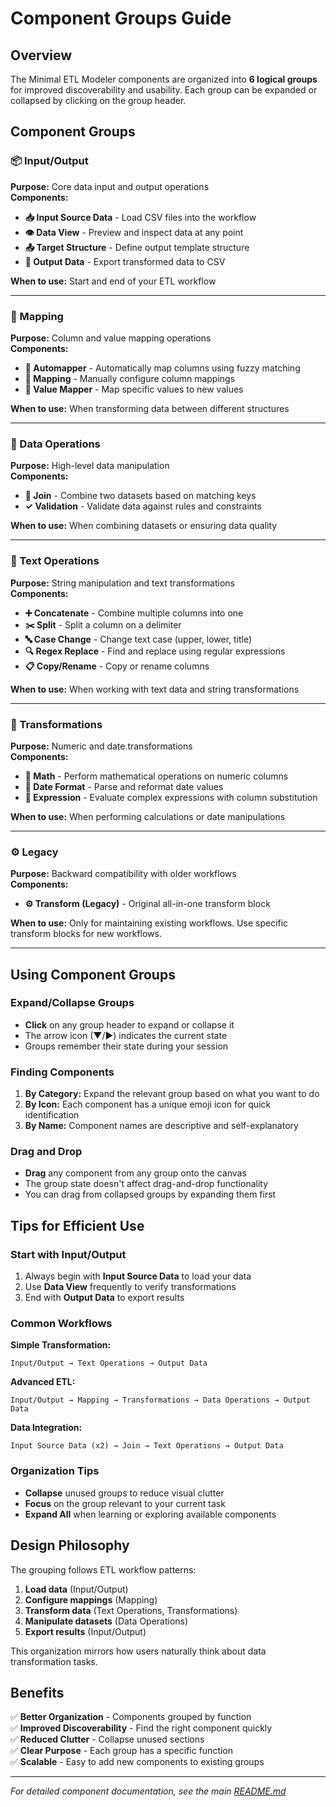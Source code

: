 # Component Groups Guide

## Overview

The Minimal ETL Modeler components are organized into **6 logical groups** for improved discoverability and usability. Each group can be expanded or collapsed by clicking on the group header.

## Component Groups

### 📦 Input/Output
**Purpose:** Core data input and output operations  
**Components:**
- **📥 Input Source Data** - Load CSV files into the workflow
- **👁️ Data View** - Preview and inspect data at any point
- **📤 Target Structure** - Define output template structure
- **💾 Output Data** - Export transformed data to CSV

**When to use:** Start and end of your ETL workflow

---

### 🔗 Mapping
**Purpose:** Column and value mapping operations  
**Components:**
- **🤖 Automapper** - Automatically map columns using fuzzy matching
- **🔗 Mapping** - Manually configure column mappings
- **🔄 Value Mapper** - Map specific values to new values

**When to use:** When transforming data between different structures

---

### 🔀 Data Operations
**Purpose:** High-level data manipulation  
**Components:**
- **🔀 Join** - Combine two datasets based on matching keys
- **✓ Validation** - Validate data against rules and constraints

**When to use:** When combining datasets or ensuring data quality

---

### 📝 Text Operations
**Purpose:** String manipulation and text transformations  
**Components:**
- **➕ Concatenate** - Combine multiple columns into one
- **✂️ Split** - Split a column on a delimiter
- **🔤 Case Change** - Change text case (upper, lower, title)
- **🔍 Regex Replace** - Find and replace using regular expressions
- **📋 Copy/Rename** - Copy or rename columns

**When to use:** When working with text data and string transformations

---

### 🔢 Transformations
**Purpose:** Numeric and date transformations  
**Components:**
- **🔢 Math** - Perform mathematical operations on numeric columns
- **📅 Date Format** - Parse and reformat date values
- **📝 Expression** - Evaluate complex expressions with column substitution

**When to use:** When performing calculations or date manipulations

---

### ⚙️ Legacy
**Purpose:** Backward compatibility with older workflows  
**Components:**
- **⚙️ Transform (Legacy)** - Original all-in-one transform block

**When to use:** Only for maintaining existing workflows. Use specific transform blocks for new workflows.

---

## Using Component Groups

### Expand/Collapse Groups
- **Click** on any group header to expand or collapse it
- The arrow icon (▼/►) indicates the current state
- Groups remember their state during your session

### Finding Components
1. **By Category:** Expand the relevant group based on what you want to do
2. **By Icon:** Each component has a unique emoji icon for quick identification
3. **By Name:** Component names are descriptive and self-explanatory

### Drag and Drop
- **Drag** any component from any group onto the canvas
- The group state doesn't affect drag-and-drop functionality
- You can drag from collapsed groups by expanding them first

## Tips for Efficient Use

### Start with Input/Output
1. Always begin with **Input Source Data** to load your data
2. Use **Data View** frequently to verify transformations
3. End with **Output Data** to export results

### Common Workflows

**Simple Transformation:**
```
Input/Output → Text Operations → Output Data
```

**Advanced ETL:**
```
Input/Output → Mapping → Transformations → Data Operations → Output Data
```

**Data Integration:**
```
Input Source Data (x2) → Join → Text Operations → Output Data
```

### Organization Tips
- **Collapse** unused groups to reduce visual clutter
- **Focus** on the group relevant to your current task
- **Expand All** when learning or exploring available components

## Design Philosophy

The grouping follows ETL workflow patterns:

1. **Load data** (Input/Output)
2. **Configure mappings** (Mapping)
3. **Transform data** (Text Operations, Transformations)
4. **Manipulate datasets** (Data Operations)
5. **Export results** (Input/Output)

This organization mirrors how users naturally think about data transformation tasks.

## Benefits

✅ **Better Organization** - Components grouped by function  
✅ **Improved Discoverability** - Find the right component quickly  
✅ **Reduced Clutter** - Collapse unused sections  
✅ **Clear Purpose** - Each group has a specific function  
✅ **Scalable** - Easy to add new components to existing groups

---

*For detailed component documentation, see the main [README.md](README.md)*
